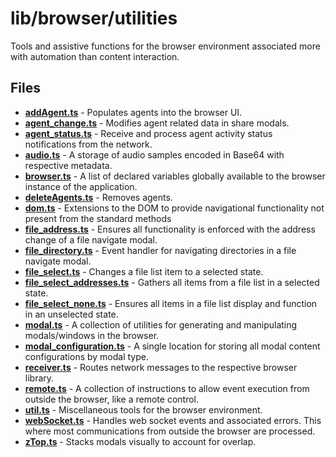 # lib/browser/utilities
Tools and assistive functions for the browser environment associated more with automation than content interaction.

## Files
<!-- Do not edit below this line.  Contents dynamically populated. -->

* **[addAgent.ts](addAgent.ts)**                           - Populates agents into the browser UI.
* **[agent_change.ts](agent_change.ts)**                   - Modifies agent related data in share modals.
* **[agent_status.ts](agent_status.ts)**                   - Receive and process agent activity status notifications from the network.
* **[audio.ts](audio.ts)**                                 - A storage of audio samples encoded in Base64 with respective metadata.
* **[browser.ts](browser.ts)**                             - A list of declared variables globally available to the browser instance of the application.
* **[deleteAgents.ts](deleteAgents.ts)**                   - Removes agents.
* **[dom.ts](dom.ts)**                                     - Extensions to the DOM to provide navigational functionality not present from the standard methods
* **[file_address.ts](file_address.ts)**                   - Ensures all functionality is enforced with the address change of a file navigate modal.
* **[file_directory.ts](file_directory.ts)**               - Event handler for navigating directories in a file navigate modal.
* **[file_select.ts](file_select.ts)**                     - Changes a file list item to a selected state.
* **[file_select_addresses.ts](file_select_addresses.ts)** - Gathers all items from a file list in a selected state.
* **[file_select_none.ts](file_select_none.ts)**           - Ensures all items in a file list display and function in an unselected state.
* **[modal.ts](modal.ts)**                                 - A collection of utilities for generating and manipulating modals/windows in the browser.
* **[modal_configuration.ts](modal_configuration.ts)**     - A single location for storing all modal content configurations by modal type.
* **[receiver.ts](receiver.ts)**                           - Routes network messages to the respective browser library.
* **[remote.ts](remote.ts)**                               - A collection of instructions to allow event execution from outside the browser, like a remote control.
* **[util.ts](util.ts)**                                   - Miscellaneous tools for the browser environment.
* **[webSocket.ts](webSocket.ts)**                         - Handles web socket events and associated errors. This where most communications from outside the browser are processed.
* **[zTop.ts](zTop.ts)**                                   - Stacks modals visually to account for overlap.